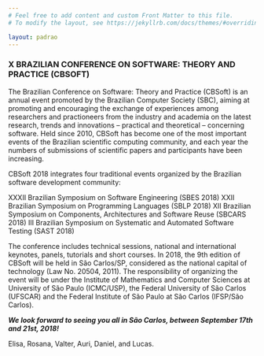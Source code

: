 ```yaml
---
# Feel free to add content and custom Front Matter to this file.
# To modify the layout, see https://jekyllrb.com/docs/themes/#overriding-theme-defaults

layout: padrao
---
```



<section class="sample-text-area">
    <div class="container">
      <h3 class="text-center text-black mb-25">X BRAZILIAN CONFERENCE ON SOFTWARE: THEORY AND PRACTICE (CBSOFT)</h3>
      <div class="text-justify text-black">
        <p>The Brazilian Conference on Software: Theory and Practice (CBSoft) is an annual event promoted by the
          Brazilian Computer Society (SBC), aiming at promoting and encouraging the exchange of experiences among
          researchers and practioneers from the industry and academia on the latest research, trends and innovations –
          practical and theoretical – concerning software. Held since 2010, CBSoft has become one of the most important
          events of the Brazilian scientific computing community, and each year the numbers of submissions of
          scientific papers and participants have been increasing.</p>
        <p>CBSoft 2018 integrates four traditional events organized by the Brazilian software development community:</p>
        <p>XXXII Brazilian Symposium on Software Engineering (SBES 2018) XXII Brazilian Symposium on Programming
          Languages (SBLP 2018) XII Brazilian Symposium on Components, Architectures and Software Reuse (SBCARS 2018)
          III Brazilian Symposium on Systematic and Automated Software Testing (SAST 2018)</p>
        <p>The conference includes technical sessions, national and international keynotes, panels, tutorials and short
          courses. In 2018, the 9th edition of CBSoft will be held in São Carlos/SP, considered as the national capital
          of technology (Law No. 20504, 2011). The responsibility of organizing the event will be under the Institute
          of Mathematics and Computer Sciences at University of São Paulo (ICMC/USP), the Federal University of São
          Carlos (UFSCAR) and the Federal Institute of São Paulo at São Carlos (IFSP/São Carlos).</p>
        <p><strong><em>We look forward to seeing you all in São Carlos, between September 17th and 21st, 2018!</em></strong></p>
        <p>Elisa, Rosana, Valter, Auri, Daniel, and Lucas.</p>
      </div>
    </div>
  </section>
  <br>
  
